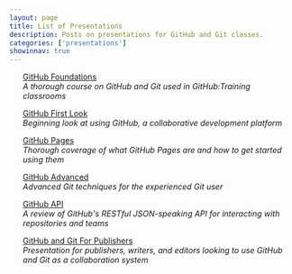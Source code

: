 ```yaml
---
layout: page
title: List of Presentations
description: Posts on presentations for GitHub and Git classes.
categories: ['presentations']
showinnav: true
---
```


<ul>

<section>
<p>
<a href="github-foundations.html">GitHub Foundations</a></br>
  <em>A thorough course on GitHub and Git used in GitHub:Training classrooms</em>
</p>
</section>

<section>
<p>
<a href="github-first-look.html">GitHub First Look</a></br>
  <em>Beginning look at using GitHub, a collaborative development platform</em>
</p>
</section>

<section>
<p>
<a href="github-pages.html">GitHub Pages</a></br>
  <em>Thorough coverage of what GitHub Pages are and how to get started using them</em>
</p>
</section>

<section>
<p>
<a href="github-advanced.html">GitHub Advanced</a></br>
  <em>Advanced Git techniques for the experienced Git user</em>
</p>
</section>


<section>
<p>
<a href="github-api.html">GitHub API</a></br>
  <em>A review of GitHub&#39;s RESTful JSON-speaking API for interacting with repositories and teams</em>
</p>
</section>

<section>
<p>
<a href="git-for-publishing.html">GitHub and Git For Publishers</a></br>
  <em>Presentation for publishers, writers, and editors looking to use GitHub and Git as a collaboration system</em>
</p>
</section>

</ul>
